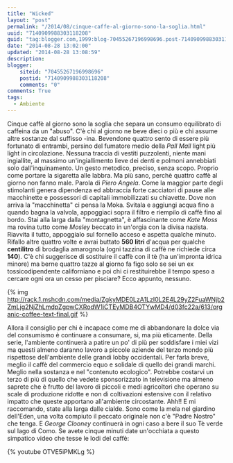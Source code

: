 ```yaml
---
title: "Wicked"
layout: "post"
permalink: "/2014/08/cinque-caffe-al-giorno-sono-la-soglia.html"
uuid: "7140909988303118208"
guid: "tag:blogger.com,1999:blog-70455267196998696.post-7140909988303118208"
date: "2014-08-28 13:02:00"
updated: "2014-08-28 13:08:59"
description:
blogger:
    siteid: "70455267196998696"
    postid: "7140909988303118208"
    comments: "0"
comments: True
tags:
  - Ambiente
---
```

Cinque caffè al giorno sono la soglia che separa un consumo equilibrato
di caffeina da un "abuso". C'è chi al giorno ne beve dieci o più e chi
assume altre sostanze dal suffisso -ina. Bevendone quattro sento di
essere più fortunato di entrambi, persino del fumatore medio della *Pall
Mall* light più light in circolazione. Nessuna traccia di vestiti
puzzolenti, niente mani ingiallite, al massimo un'ingiallimento lieve
dei denti e polmoni annebbiati solo dall'inquinamento. Un gesto
metodico, preciso, senza scopo. Proprio come portare la sigaretta alle
labbra. Ma più sano, perchè quattro caffè al giorno non fanno male.
Parola di *Piero Angela*. Come la maggior parte degli stimolanti genera
dipendenza ed abbraccia forte cacciatori di pause alle macchinette e
possessori di capitali immobilizzati su chiavette. Dove non arriva la
"macchinetta" ci pensa la Moka. Svitala e aggiungi acqua fino a quando
bagna la valvola, appoggiaci sopra il filtro e riempilo di caffè fino al
bordo. Stai alla larga dalla "montagnetta", è affascinante come *Kate
Moss* ma rovina tutto come *Mosley* beccato in un'orgia con la divisa
nazista. Riavvita il tutto, appoggialo sul fornello acceso e aspetta
qualche minuto. Rifallo altre quattro volte e avrai buttato **560
litri** d'acqua per qualche **centilitro** di brodaglia amarognola (ogni
tazzina di caffè ne richiede circa **140**). C'è chi suggerisce di
sostituire il caffè con il tè (ha un'impronta idrica minore) ma berne
quattro tazze al giorno fa figo solo se sei un ex tossicodipendente
californiano e poi chi ci restituirebbe il tempo speso a cercare ogni
ora un cesso per pisciare? Ecco appunto, nessuno.

{% img http://rack.1.mshcdn.com/media/ZgkyMDE0LzA1LzI0L2E4L29yZ2FuaWNjb2ZmLjg2NjZhLmdpZgpwCXRodW1iCTEyMDB4OTYwMD4/d03fc22a/613/organic-coffee-text-final.gif %}

Allora il consiglio per chi è incapace come me di abbandonare la dolce
via del consumismo è continuare a consumare, si, ma più eticamente.
Della serie, l'ambiente continuerà a patire un po' di più per soddisfare
i miei vizi ma questi almeno daranno lavoro a piccole aziende del terzo
mondo più rispettose dell'ambiente delle grandi lobby occidentali. Per
farla breve, meglio il caffè del commercio equo e solidale di quello dei
grandi marchi. Meglio nella sostanza e nel "contenuto ecologico".
Potrebbe costarvi un terzo di più di quello che vedete sponsorizzato in
televisione ma almeno saprete che è frutto del lavoro di piccoli e medi
agricoltori che operano su scale di produzione ridotte e non di
coltivazioni estensive con il relativo impatto che queste apportano
all'ambiente circostante. Ahh!! E mi raccomando, state alla larga dalle
cialde. Sono come la mela nel giardino dell'Eden, una volta compiuto il
peccato originale non c'è "Padre Nostro" che tenga. E *George Clooney*
continuerà in ogni caso a bere il suo Tè verde sul lago di Como.
Se avete cinque minuti date un'occhiata a questo simpatico video che
tesse le lodi del caffè:

{% youtube OTVE5iPMKLg %}
